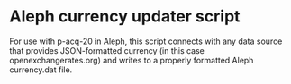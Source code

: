 Aleph currency updater script
=====
For use with p-acq-20 in Aleph, this script connects with any data source that provides JSON-formatted currency (in this case openexchangerates.org) and writes to a properly formatted Aleph currency.dat file.
